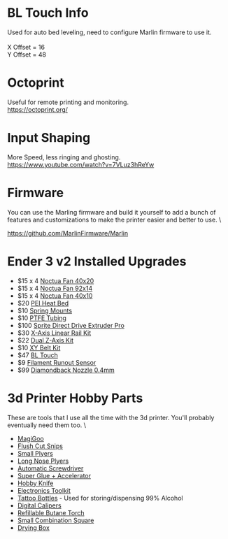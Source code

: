# 
# BL Touch Info
Used for auto bed leveling, need to configure Marlin firmware to use it. \
\
X Offset = 16 \
Y Offset = 48 

# Octoprint
Useful for remote printing and monitoring. \
https://octoprint.org/

# Input Shaping
More Speed, less ringing and ghosting. \
https://www.youtube.com/watch?v=7VLuz3hReYw

# Firmware
You can use the Marling firmware and build it yourself to add a bunch of features and customizations to make the printer easier and better to use. \

https://github.com/MarlinFirmware/Marlin

# Ender 3 v2 Installed Upgrades
- $15 x 4 [Noctua Fan 40x20](https://www.amazon.com/dp/B072JK9GX6?ref_=ppx_hzsearch_conn_dt_b_fed_asin_title_2)
- $15 x 4 [Noctua Fan 92x14](https://www.amazon.com/dp/B009NQM7V2?ref_=ppx_hzsearch_conn_dt_b_fed_asin_title_1)
- $15 x 4 [Noctua Fan 40x10](https://www.amazon.com/dp/B009NQLT0M?ref_=ppx_hzsearch_conn_dt_b_fed_asin_title_1)
- $20 [PEI Heat Bed](https://www.amazon.com/dp/B086JP8KB4?ref_=ppx_hzsearch_conn_dt_b_fed_asin_title_1)
- $10 [Spring Mounts](https://www.amazon.com/dp/B08YK2D3RK?ref_=ppx_hzsearch_conn_dt_b_fed_asin_title_1)
- $10 [PTFE Tubing](https://www.amazon.com/dp/B0BFVDGYZZ?ref_=ppx_hzsearch_conn_dt_b_fed_asin_title_2)
- $100 [Sprite Direct Drive Extruder Pro](https://www.amazon.com/dp/B0B4P4D82H?ref_=ppx_hzsearch_conn_dt_b_fed_asin_title_3)
- $30 [X-Axis Linear Rail Kit](https://www.amazon.com/dp/B0C9MD2CD7?ref_=ppx_hzsearch_conn_dt_b_fed_asin_title_3)
- $22 [Dual Z-Axis Kit](https://www.amazon.com/dp/B0C2HB1JFY?ref_=ppx_hzsearch_conn_dt_b_fed_asin_title_3)
- $10 [XY Belt Kit](https://www.amazon.com/dp/B09XHQXNPP?ref_=ppx_hzsearch_conn_dt_b_fed_asin_title_4)
- $47 [BL Touch](https://www.amazon.com/dp/B07FR2LLZP?ref_=ppx_hzsearch_conn_dt_b_fed_asin_title_9)
- $9 [Filament Runout Sensor](https://www.amazon.com/dp/B07SFFXC9C?ref_=ppx_hzsearch_conn_dt_b_fed_asin_title_9) 
- $99 [Diamondback Nozzle 0.4mm](https://www.amazon.com/dp/B0BFJYFJGJ?ref_=ppx_hzsearch_conn_dt_b_fed_asin_title_2)

# 3d Printer Hobby Parts
These are tools that I use all the time with the 3d printer. You'll probably eventually need them too. \

- [MagiGoo](https://www.amazon.com/sspa/click?ie=UTF8&spc=MTo0NjM5NTAyNTUzMDUzMDA1OjE3NDY1NDY5NjE6c3BfYXRmOjMwMDY0Mzg4NjY5NjEwMjo6MDo6&url=%2FMagigoo-Pen-All-One-Adhesive%2Fdp%2FB01N2JGTWJ%2Fref%3Dsr_1_1_sspa%3Fcrid%3D309UOOCKWSB5N%26dib%3DeyJ2IjoiMSJ9.4pAq9IOVsObzQ2UE33f4LsswUhItVKdbdo4wf-d0RAgCiBvvdqWhzlyEDbXbA8bFrBKJjgQNBjhovI-1qwSObnQjBpNfF9QWCtaL68ezWMiOYny1jpIRTG5HEzo0C29e_uPpYxnMi5CjlJvVzBs8YpNu4xJXZqBE96E7ALSBNapORNoMsAWM6eleASTMEdh7VPqnm1WEyusNr8Vn4BjeTHoSpaN9w67UjpHlzpMKFHmRvszbk7qF3wXBhCGOkpBtZxrnMxe53TMfp_TnvAxuEZwFt7PLfGLMLdbWXXu3USM.Qor2oGmRxXiBYMm8qqjcD8nbjDI29laLIn-6ZbiCW2E%26dib_tag%3Dse%26keywords%3Dmagigoo%26qid%3D1746546961%26s%3Dindustrial%26sprefix%3Dmagigoo%252Cindustrial%252C209%26sr%3D1-1-spons%26sp_csd%3Dd2lkZ2V0TmFtZT1zcF9hdGY%26psc%3D1)
- [Flush Cut Snips](https://www.amazon.com/gp/product/B017ODDQ06/ref=ppx_yo_dt_b_search_asin_title?ie=UTF8&psc=1)
- [Small Plyers](https://www.amazon.com/dp/B005EXOKKE?psc=1&ref=ppx_yo2ov_dt_b_product_details)
- [Long Nose Plyers](https://www.amazon.com/dp/B000I1LMDU?psc=1&ref=ppx_yo2ov_dt_b_product_details)
- [Automatic Screwdriver](https://www.amazon.com/Dremel-HSES-01-Rechargeable-Screwdriver-Technology/dp/B09QWD7Z39/ref=sr_1_1?crid=3BYG8O1YSD0MN&dib=eyJ2IjoiMSJ9.pmno7-h5DGfLJS3S6luQqgmcIXdHhJl9E8TTH1tXi3O6knUYV_CqUB9FZOcqPzSjfE-z_cQh573puApDmCLV20jtFs7Ed1oUL0t-LUITVSU4KyC7Kr_Dywl6xJwFyH4-BjRIL1hzWw8AmEOZLm-RkrEEXr4NVSIlrUQLRMLHS1vKTTbZY25THUkcIG65HDLy6gk6h7oE6SdFqJVTD4oykrQiLkCuI_QQ2LSD9V6744kk6G8dP8H6SpCMRYzTRrKfDTEn89dwjVaoUApG4C_Hlz_H--m2I1nC2_6Mjj-eNdk.BMq-cg8SY6mUTeNNBWbZZsH_vNgoM3EaOScT8NliiHE&dib_tag=se&keywords=dremel+screwdriver&qid=1721604870&sprefix=dremel+screwdrive%2Caps%2C153&sr=8-1)
- [Super Glue + Accelerator](https://www.amazon.com/Bob-Smith-Industries-BSI-157H-Insta-Set/dp/B0166FFCHS/ref=sr_1_3?crid=6Q5DGZYBYGYV&dib=eyJ2IjoiMSJ9.jt6968nJ58onfm5Ga9S3dvxhI27pSQ-ExpUDrh-OQP0i7gdT0z_6aZg4E6cufELn5m3_GQ-1WnOzFa7zawH6cPkKRP2BXAP-G7iQ2SYgF8Krws0FzGqN5E7REAO9wFZPGrQKhTylut7MNx8KAUTAR6nxb-adS_dYUk8ojgUeYLjoSXwA2Mq68g9ZeY1mNUUITfoZLotkJk7BDmbNYbs7cMCB1PqOtsjZcNd4eTZRDSQ.tF9LMHhmuRxChC7laMgMlpUZgwS2vh6lfAbnalAI0Lc&dib_tag=se&keywords=bob+Super+Glue&qid=1721604922&sprefix=bob+super+glue%2Caps%2C144&sr=8-3)
- [Hobby Knife](https://www.amazon.com/ELMERS-X-Acto-X3000-Knife-X3730Q/dp/B00BMQGI52/ref=sr_1_9?crid=X1MSKXQ8OA9T&dib=eyJ2IjoiMSJ9.8j86bI_Zi8ezuZOCqkUu1vLUYoTc4KErZQjoPt75sx46nGXmqRkBGPXVNmrePrPbrA9BU_HLg7nrrk5bDGfyk7D5WWSIjfyyoC-xIyPkpObLIYSz37BrG-Hu4uL8V92G6drKm2LpTEEYWWLODg0cCYcmtZNO5pZGnBmHDDU7EMJOyn3ibQSgmZgm0rcSTkbs-TpBu6ak5u5eZDsYF-K-fBX6OceKrrEW85GXQ3P2mk8SgmU98nU1k3CX_yE3pAr-Ko__laQRrwhgdAVuUTm327ExHb-BpEIkINZww47MA24.H3WDTCNJNZ5xNp1job5v8Lp0jR_I2Ms0uUssJn_zwes&dib_tag=se&keywords=xacto+knife&qid=1721604952&sprefix=xacto+knif%2Caps%2C149&sr=8-9)
- [Electronics Toolkit](https://www.amazon.com/iFixit-Pro-Tech-Toolkit-Electronics/dp/B01GF0KV6G?ref_=ast_sto_dp)
- [Tattoo Bottles](https://www.amazon.com/HOOMBOOM-Succulent-Watering-Medical-Cleaning/dp/B0BHQ95PT2/ref=sr_1_3?crid=ZF3QFIMIMHMA&dib=eyJ2IjoiMSJ9.LyDRJRClXy5ZqP6u-S3d-e5oLIqVETdEKaG4fuNDobVoVCUHHR17ReIWDu8wUqCwBcZW8_kVAykWwrnkwmVn4GDfGoR-4aJ_1JPYBhuYFuEW9CWzXsqzOK8SavOKMPPAKE1O8KbL2GpCuKKZ2D-cQwk7wJYqdLLehSihikE_azzRW4RP3E5PKm3-oS5zysljAxrnGA5wXndaGZp2RQXzlUyWrcnM1WdMcCzZL0B-0x0.Vp8lms4uFsb3NqSOORIgPKnUG8q8iVTDxuRqMyScevs&dib_tag=se&keywords=tattoo+bottles&qid=1721605154&sprefix=tattoo+bottle%2Caps%2C151&sr=8-3) - Used for storing/dispensing 99% Alcohol
- [Digital Calipers](https://www.amazon.com/sspa/click?ie=UTF8&spc=MTo3MjE4OTM2NjkwMTA0MTAyOjE3MjE2MDUyMzc6c3BfYXRmOjMwMDE4NzY0MzIzOTYwMjo6MDo6&url=%2FDigital-Caliper-Electronic-Micrometer-Millimeter%2Fdp%2FB087N5N45G%2Fref%3Dsr_1_2_sspa%3Fcrid%3D1LZNP72N5KQDZ%26dib%3DeyJ2IjoiMSJ9.9ezW-pBOYlEO-kRBlcEeCN_t0Sh-iNK5V-t3mM5tqwqXNpWo7xXXEz75j5ahon24pFbq-Krj_dISoFienmxTeerH-Rz4-f75dsoa7kfljA-LZ4Bu0KSzhMBZIBMQwfCQZIyjeYWzs2Qb9mDpxlya1eLHx2WB4q0md3d2j8z2yKPl1G5V4cDqc3-ln-XcOrYn-7I7-am1A_E6G334LstjScXX7ta4Cd4bf5W3Mz0qWIA.rPTO2HBpn0Cnl2w2dt0RF9CV-qHVyYyIythmuMPWrkI%26dib_tag%3Dse%26keywords%3Ddigital%2Bcaliper%26qid%3D1721605237%26sprefix%3Ddigital%2Bcaliper%252Caps%252C155%26sr%3D8-2-spons%26sp_csd%3Dd2lkZ2V0TmFtZT1zcF9hdGY%26psc%3D1)
- [Refillable Butane Torch](https://www.amazon.com/Bernz-Matic-ST2200T-Micro-Butane/dp/B000PS9TQI/ref=sr_1_5?crid=9YVRK73XZ2GC&dib=eyJ2IjoiMSJ9.xhfZ22qvBuTmVyhfXfyjgQo3Ji9lGLS45oAo1mX-S7zNJl8d16q2vhRvgW4Yb8BJ0faaYQCXGSWVo1FdJjjZlwSLvV3SZsDwO3P3cOFMcN3_mXxTciGEdgrhLznf3aVEnuyw9BM8qabXh6cbgoYUIMvrTBnzxR11j9aIglpY9daUsHP72ncCYrT_rV8_d72c2UoFX8U8TV9K41DR-T0cw1I6vOPiqVFfsDAWiRxo7pZLnhrMpViCz8Y31aK-x0aYYtp6mpRGH8sg_HVxg0qT8_2ks8IS-gKehDa8NgmL5lE.ajjUDdbc0Z8zY-5S2Xons-xA40Jeupw5GAy9oHaRDpU&dib_tag=se&keywords=butane+torch+bernzomatic&qid=1721605296&sprefix=Butane+Torch+bern%2Caps%2C148&sr=8-5)
- [Small Combination Square](https://www.amazon.com/Tools-Combination-Square-Metal-Body-1794468/dp/B005XUHI98/ref=sr_1_5?crid=17QC9M6S18HPK&dib=eyJ2IjoiMSJ9.BUJjkmMAbu4ZDpcoOsedjfDWZkhkbCbFTXxbzH_iMyF5KENHOH0g_MhMiSszi6rcXTICl8PPURnbBxmwemPOoAdE8ibk_xeHet4nxxjBJB1zRQxTb6MnNwJskxhxk3T7fAsITuwv4bfx9oiBoWC2-Kxo1YVCb4LscPQvQgfO7n3pUjf6aGMbbGy-cBMarKI5LCzf49NbpNTG_ejdeXzYlsKAYGcF652sG2a7qoDa9pljjhW1icGLhN8OtQGpWg-STVi7M5p4kp6CmA6OKrdXTgJP2-Nm3Tyv4kH9TTuY4Ig.2V84wuwzVO_2g7s-nIIT15f_holmhRhVLJU8ynNH2Os&dib_tag=se&keywords=small+combination+square&qid=1721605452&sprefix=small+combination+square%2Caps%2C154&sr=8-5)
- [Drying Box](https://www.amazon.com/sspa/click?ie=UTF8&spc=MToxNTI4MDU1MTQ4Njg5Njg0OjE3MjE2MDU1NTc6c3BfYXRmOjMwMDA1NzM0MDYxMjAwMjo6MDo6&url=%2FUpgraded-Filament-S2-Printer-Dehydrator%2Fdp%2FB0BM97WX1D%2Fref%3Dsr_1_2_sspa%3Fcrid%3D368VPZ4Q1FCQG%26dib%3DeyJ2IjoiMSJ9.yQwyxLiFyrOV0ur4w45x0qA-kdweyAWcPZMLVEF-eQtykwG9TGPluFXaQnOuw5zeyxM3BAct1_4wCK7t-Bw-CP1QWtQDzVlyrI4d-th4WdFdt4J1it2oQGHrR9jOza2i-8IGDDkB75DPTC_7gCiwW4j9DczDVZGgUKKtP8MKV0I6SqH8cePFRlQYynrIT2ngSMtjHagaj3tpNq9ZZta_7xDwB6_riDZ4zsSi60YLu0s.kUsGIBvUQyMstS36pnsIKeSXK2gpC3AP3WS9kx4-jo8%26dib_tag%3Dse%26keywords%3Dsunlu%2Bdryer%26qid%3D1721605557%26sprefix%3Dsunlu%2Bdrye%2Caps%2C154%26sr%3D8-2-spons%26sp_csd%3Dd2lkZ2V0TmFtZT1zcF9hdGY%26psc%3D1)